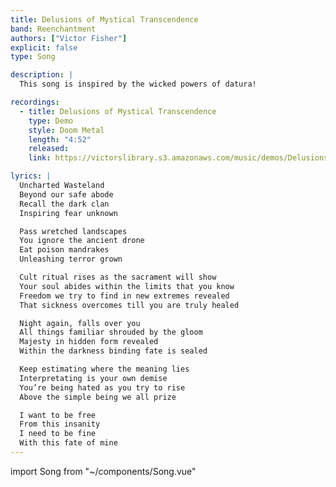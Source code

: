 ```yaml
---
title: Delusions of Mystical Transcendence
band: Reenchantment
authors: ["Victor Fisher"]
explicit: false
type: Song

description: |
  This song is inspired by the wicked powers of datura!

recordings:
  - title: Delusions of Mystical Transcendence
    type: Demo
    style: Doom Metal
    length: "4:52"
    released: 
    link: https://victorslibrary.s3.amazonaws.com/music/demos/Delusions+of+Mystical+Transcendence.mp3

lyrics: |
  Uncharted Wasteland
  Beyond our safe abode
  Recall the dark clan
  Inspiring fear unknown

  Pass wretched landscapes
  You ignore the ancient drone
  Eat poison mandrakes
  Unleashing terror grown

  Cult ritual rises as the sacrament will show
  Your soul abides within the limits that you know
  Freedom we try to find in new extremes revealed
  That sickness overcomes till you are truly healed

  Night again, falls over you
  All things familiar shrouded by the gloom
  Majesty in hidden form revealed
  Within the darkness binding fate is sealed

  Keep estimating where the meaning lies
  Interpretating is your own demise
  You’re being hated as you try to rise
  Above the simple being we all prize

  I want to be free
  From this insanity
  I need to be fine
  With this fate of mine
---
```


import Song from "~/components/Song.vue"

<Song :songData="$frontmatter" />
